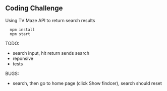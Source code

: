 ## Coding Challenge

Using TV Maze API to return search results

```
  npm install
  npm start
```

TODO:
- search input, hit return sends search
- reponsive
- tests

BUGS:
- search, then go to home page (click Show findcer), search should reset
